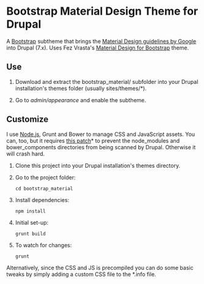 # Bootstrap Material Design Theme for Drupal

A [Bootstrap](https://www.drupal.org/project/bootstrap) subtheme that brings the [Material Design guidelines by Google](http://www.google.com/design/spec/material-design/introduction.html) into Drupal (7.x). Uses Fez Vrasta's [Material Design for Bootstrap](https://fezvrasta.github.io/bootstrap-material-design) theme.

## Use

1. Download and extract the bootstrap_material/ subfolder into your Drupal installation's themes folder (usually sites/themes/*).

2. Go to *admin/appearance* and enable the subtheme.

## Customize 

I use [Node.js](https://nodejs.org/), Grunt and Bower to manage CSS and JavaScript assets. You can, too, but it requires [this patch](https://www.drupal.org/node/619542#comment-9771891)* to prevent the node_modules and bower_components directories from being scanned by Drupal. Otherwise it will crash hard.

1. Clone this project into your Drupal installation's themes directory.

2. Go to the project folder: 

    `cd bootstrap_material`

3. Install dependencies: 

    `npm install`

4. Initial set-up: 

    `grunt build`

5. To watch for changes: 

    `grunt`

Alternatively, since the CSS and JS is precompiled you can do some basic tweaks by simply adding a custom CSS file to the *.info file.

